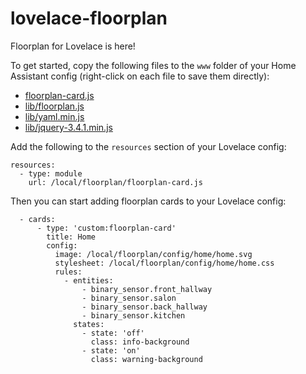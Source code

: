 # lovelace-floorplan

Floorplan for Lovelace is here!

To get started, copy the following files to the `www` folder of your Home Assistant config (right-click on each file to save them directly):

- [floorplan-card.js](https://raw.githubusercontent.com/pkozul/lovelace-floorplan/master/www/floorplan/floorplan-card.js)
- [lib/floorplan.js](https://raw.githubusercontent.com/pkozul/lovelace-floorplan/master/www/floorplan/lib/floorplan.js)
- [lib/yaml.min.js](https://raw.githubusercontent.com/pkozul/lovelace-floorplan/master/www/floorplan/lib/yaml.min.js)
- [lib/jquery-3.4.1.min.js](https://raw.githubusercontent.com/pkozul/lovelace-floorplan/master/www/floorplan/lib/jquery-3.4.1.min.js)

Add the following to the `resources` section of your Lovelace config:

```
resources:
  - type: module
    url: /local/floorplan/floorplan-card.js
```

Then you can start adding floorplan cards to your Lovelace config:

```
  - cards:
      - type: 'custom:floorplan-card'
        title: Home
        config:
          image: /local/floorplan/config/home/home.svg
          stylesheet: /local/floorplan/config/home/home.css
          rules:
            - entities:
                - binary_sensor.front_hallway
                - binary_sensor.salon
                - binary_sensor.back_hallway
                - binary_sensor.kitchen
              states:
                - state: 'off'
                  class: info-background
                - state: 'on'
                  class: warning-background
```
